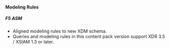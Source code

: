 #### Modeling Rules
##### F5 ASM
- Aligned modeling rules to new XDM schema.
- Queries and modeling rules in this content pack version support XDR 3.5 / XSIAM 1.3 or later.